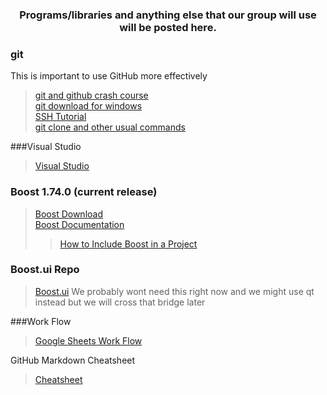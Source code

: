 <h3 align="center">Programs/libraries and anything else that our group will use will be posted here.</h3>

### git
<p> This is important to use GitHub more effectively</p>

>[git and github crash course](https://www.youtube.com/watch?v=SWYqp7iY_Tc)<br>
>[git download for windows](https://git-scm.com/download/win)<br>
>[SSH Tutorial](https://www.pluralsight.com/guides/using-git-and-github-on-windows)<br>
>[git clone and other usual commands](https://docs.github.com/en/free-pro-team@latest/github/creating-cloning-and-archiving-repositories/cloning-a-repository)<br>

###Visual Studio
>[Visual Studio](https://visualstudio.microsoft.com/downloads/)

### Boost 1.74.0 (current release)
>[Boost Download](https://www.boost.org/users/download/)<br>
>[Boost Documentation](https://www.boost.org/doc/libs/1_74_0/)<br>
>>[How to Include Boost in a Project](https://www.boost.org/doc/libs/1_65_0/more/getting_started/windows.html)

### Boost.ui Repo
>[Boost.ui](https://kosenko.github.io/boost.ui/)
We probably wont need this right now and we might use qt instead but we will cross that bridge later

###Work Flow
>[Google Sheets Work Flow](https://docs.google.com/spreadsheets/d/1jOpv2u_0qNNMjoOW8hh15k2QYNliekos7bbT5Q6yuP0/edit#gid=0)

GitHub Markdown Cheatsheet
>[Cheatsheet](https://guides.github.com/pdfs/markdown-cheatsheet-online.pdf)

